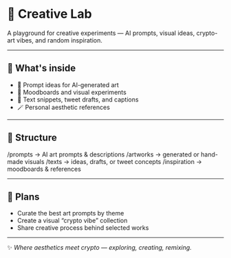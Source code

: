 # 🎨 Creative Lab

A playground for creative experiments — AI prompts, visual ideas, crypto-art vibes, and random inspiration.  

---

## 🔹 What's inside
- 🧠 Prompt ideas for AI-generated art  
- 🌈 Moodboards and visual experiments  
- 💬 Text snippets, tweet drafts, and captions  
- 🪄 Personal aesthetic references  

---

## 📂 Structure
/prompts → AI art prompts & descriptions
/artworks → generated or hand-made visuals
/texts → ideas, drafts, or tweet concepts
/inspiration → moodboards & references

---

## 🚀 Plans
- Curate the best art prompts by theme  
- Create a visual “crypto vibe” collection  
- Share creative process behind selected works  

---

✨ *Where aesthetics meet crypto — exploring, creating, remixing.*
